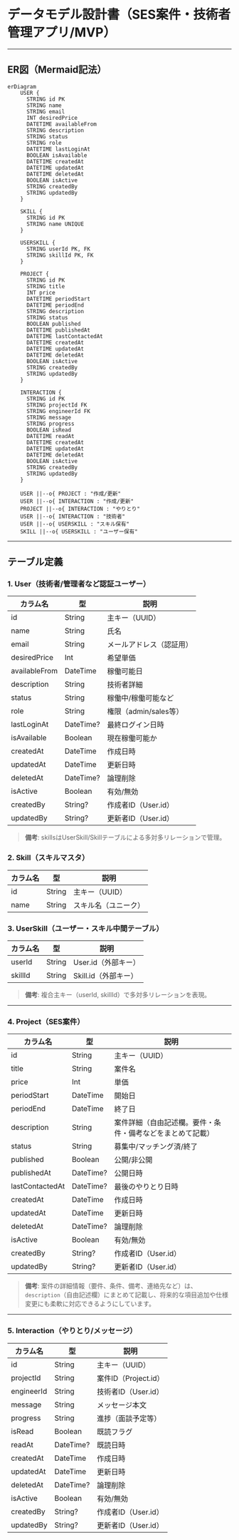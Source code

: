# データモデル設計書（SES案件・技術者管理アプリ/MVP）

---

## ER図（Mermaid記法）

```mermaid
erDiagram
    USER {
      STRING id PK
      STRING name
      STRING email
      INT desiredPrice
      DATETIME availableFrom
      STRING description
      STRING status
      STRING role
      DATETIME lastLoginAt
      BOOLEAN isAvailable
      DATETIME createdAt
      DATETIME updatedAt
      DATETIME deletedAt
      BOOLEAN isActive
      STRING createdBy
      STRING updatedBy
    }

    SKILL {
      STRING id PK
      STRING name UNIQUE
    }

    USERSKILL {
      STRING userId PK, FK
      STRING skillId PK, FK
    }

    PROJECT {
      STRING id PK
      STRING title
      INT price
      DATETIME periodStart
      DATETIME periodEnd
      STRING description
      STRING status
      BOOLEAN published
      DATETIME publishedAt
      DATETIME lastContactedAt
      DATETIME createdAt
      DATETIME updatedAt
      DATETIME deletedAt
      BOOLEAN isActive
      STRING createdBy
      STRING updatedBy
    }

    INTERACTION {
      STRING id PK
      STRING projectId FK
      STRING engineerId FK
      STRING message
      STRING progress
      BOOLEAN isRead
      DATETIME readAt
      DATETIME createdAt
      DATETIME updatedAt
      DATETIME deletedAt
      BOOLEAN isActive
      STRING createdBy
      STRING updatedBy
    }

    USER ||--o{ PROJECT : "作成/更新"
    USER ||--o{ INTERACTION : "作成/更新"
    PROJECT ||--o{ INTERACTION : "やりとり"
    USER ||--o{ INTERACTION : "技術者"
    USER ||--o{ USERSKILL : "スキル保有"
    SKILL ||--o{ USERSKILL : "ユーザー保有"
```

---

## テーブル定義

### 1. User（技術者/管理者など認証ユーザー）
| カラム名         | 型         | 説明                       |
|------------------|------------|----------------------------|
| id               | String     | 主キー（UUID）             |
| name             | String     | 氏名                       |
| email            | String     | メールアドレス（認証用）   |
| desiredPrice     | Int        | 希望単価                   |
| availableFrom    | DateTime   | 稼働可能日                 |
| description      | String     | 技術者詳細                 |
| status           | String     | 稼働中/稼働可能など        |
| role             | String     | 権限（admin/sales等）      |
| lastLoginAt      | DateTime?  | 最終ログイン日時           |
| isAvailable      | Boolean    | 現在稼働可能か             |
| createdAt        | DateTime   | 作成日時                   |
| updatedAt        | DateTime   | 更新日時                   |
| deletedAt        | DateTime?  | 論理削除                   |
| isActive         | Boolean    | 有効/無効                  |
| createdBy        | String?    | 作成者ID（User.id）        |
| updatedBy        | String?    | 更新者ID（User.id）        |

> **備考**: skillsはUserSkill/Skillテーブルによる多対多リレーションで管理。

### 2. Skill（スキルマスタ）
| カラム名         | 型         | 説明                       |
|------------------|------------|----------------------------|
| id               | String     | 主キー（UUID）             |
| name             | String     | スキル名（ユニーク）       |

### 3. UserSkill（ユーザー・スキル中間テーブル）
| カラム名         | 型         | 説明                       |
|------------------|------------|----------------------------|
| userId           | String     | User.id（外部キー）        |
| skillId          | String     | Skill.id（外部キー）       |

> **備考**: 複合主キー（userId, skillId）で多対多リレーションを表現。

---

### 4. Project（SES案件）
| カラム名         | 型         | 説明                       |
|------------------|------------|----------------------------|
| id               | String     | 主キー（UUID）             |
| title            | String     | 案件名                     |
| price            | Int        | 単価                       |
| periodStart      | DateTime   | 開始日                     |
| periodEnd        | DateTime   | 終了日                     |
| description      | String     | 案件詳細（自由記述欄。要件・条件・備考などをまとめて記載） |
| status           | String     | 募集中/マッチング済/終了   |
| published        | Boolean    | 公開/非公開                |
| publishedAt      | DateTime?  | 公開日時                   |
| lastContactedAt  | DateTime?  | 最後のやりとり日時         |
| createdAt        | DateTime   | 作成日時                   |
| updatedAt        | DateTime   | 更新日時                   |
| deletedAt        | DateTime?  | 論理削除                   |
| isActive         | Boolean    | 有効/無効                  |
| createdBy        | String?    | 作成者ID（User.id）        |
| updatedBy        | String?    | 更新者ID（User.id）        |

> **備考**: 案件の詳細情報（要件、条件、備考、連絡先など）は、`description`（自由記述欄）にまとめて記載し、将来的な項目追加や仕様変更にも柔軟に対応できるようにしています。

---

### 5. Interaction（やりとり/メッセージ）
| カラム名         | 型         | 説明                       |
|------------------|------------|----------------------------|
| id               | String     | 主キー（UUID）             |
| projectId        | String     | 案件ID（Project.id）       |
| engineerId       | String     | 技術者ID（User.id）        |
| message          | String     | メッセージ本文             |
| progress         | String     | 進捗（面談予定等）         |
| isRead           | Boolean    | 既読フラグ                 |
| readAt           | DateTime?  | 既読日時                   |
| createdAt        | DateTime   | 作成日時                   |
| updatedAt        | DateTime   | 更新日時                   |
| deletedAt        | DateTime?  | 論理削除                   |
| isActive         | Boolean    | 有効/無効                  |
| createdBy        | String?    | 作成者ID（User.id）        |
| updatedBy        | String?    | 更新者ID（User.id）        |
``` 